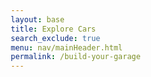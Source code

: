 ```yaml
---
layout: base
title: Explore Cars
search_exclude: true
menu: nav/mainHeader.html
permalink: /build-your-garage
---
```




<html lang="en">
<head>
    <meta charset="UTF-8">
    <meta name="viewport" content="width=device-width, initial-scale=1.0">
    <style>
        * {
            margin: 0;
            padding: 0;
            box-sizing: border-box;
        }

        body {
            font-family: 'Arial', sans-serif;
            background: linear-gradient(135deg, #ff7f00, #ffffff);
            min-height: 100vh;
            color: #333;
        }

        .container {
            max-width: 1400px;
            margin: 0 auto;
            padding: 20px;
        }

        /* 3D Car Section */
        .car-customizer {
            background: rgba(255, 255, 255, 0.95);
            border-radius: 20px;
            padding: 30px;
            margin-bottom: 30px;
            box-shadow: 0 10px 30px rgba(255, 127, 0, 0.3);
        }

        .customizer-header {
            display: flex;
            justify-content: space-between;
            align-items: center;
            margin-bottom: 30px;
        }

        .customizer-title {
            font-size: 2.5rem;
            color: #ff7f00;
            font-weight: bold;
        }

        .total-cost {
            background: #ff7f00;
            color: white;
            padding: 15px 25px;
            border-radius: 10px;
            font-size: 1.5rem;
            font-weight: bold;
        }

        .customizer-content {
            display: grid;
            grid-template-columns: 2fr 1fr;
            gap: 30px;
        }

        .car-viewer {
            background: linear-gradient(135deg, #f5f5f5, #e0e0e0);
            border-radius: 15px;
            padding: 20px;
            height: 500px;
            position: relative;
            overflow: hidden;
        }

        #car-canvas {
            width: 100%;
            height: 100%;
            border-radius: 10px;
        }

        .parts-panel {
            background: rgba(255, 247, 240, 0.8);
            border-radius: 15px;
            padding: 20px;
            height: 500px;
            overflow-y: auto;
        }

        .parts-category {
            margin-bottom: 25px;
        }

        .category-title {
            color: #ff7f00;
            font-size: 1.3rem;
            font-weight: bold;
            margin-bottom: 15px;
            border-bottom: 2px solid #ff7f00;
            padding-bottom: 5px;
        }

        .part-item {
            display: flex;
            justify-content: space-between;
            align-items: center;
            padding: 10px 15px;
            margin-bottom: 10px;
            background: white;
            border-radius: 8px;
            border: 2px solid transparent;
            cursor: pointer;
            transition: all 0.3s ease;
        }

        .part-item:hover {
            border-color: #ff7f00;
            transform: translateY(-2px);
            box-shadow: 0 5px 15px rgba(255, 127, 0, 0.3);
        }

        .part-item.selected {
            border-color: #ff7f00;
            background: rgba(255, 127, 0, 0.1);
        }

        .part-info {
            display: flex;
            flex-direction: column;
        }

        .part-name {
            font-weight: bold;
            color: #333;
        }

        .part-price {
            color: #ff7f00;
            font-weight: bold;
        }

        /* Car Gallery Section */
        .car-gallery {
            background: rgba(255, 255, 255, 0.95);
            border-radius: 20px;
            padding: 30px;
            box-shadow: 0 10px 30px rgba(255, 127, 0, 0.3);
        }

        .gallery-title {
            font-size: 2.5rem;
            color: #ff7f00;
            font-weight: bold;
            margin-bottom: 30px;
            text-align: center;
        }

        .gallery-grid {
            display: grid;
            grid-template-columns: repeat(auto-fit, minmax(300px, 1fr));
            gap: 20px;
        }

        .car-card {
            position: relative;
            border-radius: 15px;
            overflow: hidden;
            cursor: pointer;
            transition: transform 0.3s ease;
            box-shadow: 0 5px 15px rgba(0, 0, 0, 0.2);
        }

        .car-card:hover {
            transform: scale(1.05);
        }

        .car-card img {
            width: 100%;
            height: 200px;
            object-fit: cover;
        }

        .car-overlay {
            position: absolute;
            top: 0;
            left: 0;
            right: 0;
            bottom: 0;
            background: rgba(0, 0, 0, 0.3);
            display: flex;
            align-items: center;
            justify-content: center;
            opacity: 0;
            transition: opacity 0.3s ease;
        }

        .car-card:hover .car-overlay {
            opacity: 1;
        }

        .bookmark-btn {
            background: #ff7f00;
            color: white;
            border: none;
            padding: 10px 15px;
            border-radius: 8px;
            cursor: pointer;
            font-size: 1rem;
            display: flex;
            align-items: center;
            gap: 5px;
            transition: background 0.3s ease;
        }

        .bookmark-btn:hover {
            background: #e6700a;
        }

        .bookmark-btn.bookmarked {
            background: #4CAF50;
        }

        /* Bookmarks Dropdown */
        .bookmarks-container {
            position: fixed;
            top: 20px;
            right: 20px;
            z-index: 1000;
        }

        .bookmarks-toggle {
            background: #ff7f00;
            color: white;
            border: none;
            padding: 15px;
            border-radius: 50%;
            cursor: pointer;
            font-size: 1.5rem;
            box-shadow: 0 5px 15px rgba(255, 127, 0, 0.4);
            transition: transform 0.3s ease;
        }

        .bookmarks-toggle:hover {
            transform: scale(1.1);
        }

        .bookmarks-count {
            position: absolute;
            top: -5px;
            right: -5px;
            background: #e6700a;
            color: white;
            border-radius: 50%;
            width: 25px;
            height: 25px;
            display: flex;
            align-items: center;
            justify-content: center;
            font-size: 0.8rem;
            font-weight: bold;
        }

        .bookmarks-dropdown {
            position: absolute;
            top: 60px;
            right: 0;
            width: 300px;
            max-height: 400px;
            background: white;
            border-radius: 15px;
            box-shadow: 0 10px 30px rgba(0, 0, 0, 0.3);
            overflow-y: auto;
            display: none;
            z-index: 1001;
        }

        .bookmarks-dropdown.show {
            display: block;
        }

        .bookmarks-header {
            padding: 20px;
            border-bottom: 2px solid #ff7f00;
            background: rgba(255, 127, 0, 0.1);
            border-radius: 15px 15px 0 0;
        }

        .bookmarks-header h3 {
            color: #ff7f00;
            font-size: 1.3rem;
        }

        .bookmarked-item {
            display: flex;
            align-items: center;
            padding: 15px;
            border-bottom: 1px solid #eee;
            transition: background 0.3s ease;
        }

        .bookmarked-item:hover {
            background: rgba(255, 127, 0, 0.1);
        }

        .bookmarked-item img {
            width: 60px;
            height: 40px;
            object-fit: cover;
            border-radius: 5px;
            margin-right: 15px;
        }

        .bookmarked-item span {
            flex: 1;
            font-weight: bold;
            color: #333;
        }

        .remove-bookmark {
            background: #ff4444;
            color: white;
            border: none;
            padding: 5px 10px;
            border-radius: 5px;
            cursor: pointer;
            font-size: 0.8rem;
        }

        .remove-bookmark:hover {
            background: #cc0000;
        }

        .empty-bookmarks {
            padding: 40px 20px;
            text-align: center;
            color: #999;
        }

        @media (max-width: 768px) {
            .customizer-content {
                grid-template-columns: 1fr;
            }
            
            .gallery-grid {
                grid-template-columns: repeat(auto-fit, minmax(250px, 1fr));
            }
            
            .customizer-title, .gallery-title {
                font-size: 2rem;
            }
        }
    </style>
</head>
<body>
    <div class="container">
        <!-- 3D Car Customizer Section -->
        <div class="car-customizer">
            <div class="customizer-header">
                <h2 class="customizer-title">Design Your Dream Car</h2>
                <div class="total-cost">Total: $<span id="total-cost">0</span></div>
            </div>
            <div class="customizer-content">
                <div class="car-viewer">
                    <canvas id="car-canvas"></canvas>
                </div>
                <div class="parts-panel">
                    <div class="parts-category">
                        <h3 class="category-title">Body Kits</h3>
                        <div class="part-item" data-part="body" data-price="5000">
                            <div class="part-info">
                                <span class="part-name">Sport Body Kit</span>
                                <span class="part-price">+$5,000</span>
                            </div>
                        </div>
                        <div class="part-item" data-part="body" data-price="8000">
                            <div class="part-info">
                                <span class="part-name">Luxury Body Kit</span>
                                <span class="part-price">+$8,000</span>
                            </div>
                        </div>
                    </div>
                    
                    <div class="parts-category">
                        <h3 class="category-title">Wheels</h3>
                        <div class="part-item" data-part="wheels" data-price="2000">
                            <div class="part-info">
                                <span class="part-name">Racing Wheels</span>
                                <span class="part-price">+$2,000</span>
                            </div>
                        </div>
                        <div class="part-item" data-part="wheels" data-price="3500">
                            <div class="part-info">
                                <span class="part-name">Chrome Wheels</span>
                                <span class="part-price">+$3,500</span>
                            </div>
                        </div>
                    </div>
                    
                    <div class="parts-category">
                        <h3 class="category-title">Spoilers</h3>
                        <div class="part-item" data-part="spoiler" data-price="1500">
                            <div class="part-info">
                                <span class="part-name">Carbon Fiber Spoiler</span>
                                <span class="part-price">+$1,500</span>
                            </div>
                        </div>
                        <div class="part-item" data-part="spoiler" data-price="2500">
                            <div class="part-info">
                                <span class="part-name">Wing Spoiler</span>
                                <span class="part-price">+$2,500</span>
                            </div>
                        </div>
                    </div>
                    
                    <div class="parts-category">
                        <h3 class="category-title">Paint</h3>
                        <div class="part-item" data-part="paint" data-price="3000">
                            <div class="part-info">
                                <span class="part-name">Metallic Paint</span>
                                <span class="part-price">+$3,000</span>
                            </div>
                        </div>
                        <div class="part-item" data-part="paint" data-price="5000">
                            <div class="part-info">
                                <span class="part-name">Pearl Paint</span>
                                <span class="part-price">+$5,000</span>
                            </div>
                        </div>
                    </div>
                </div>
            </div>
        </div>

        <!-- Car Gallery Section -->
        <div class="car-gallery">
            <h2 class="gallery-title">Luxury Car Collection</h2>
            <div class="gallery-grid">
                <div class="car-card" data-car-name="Lamborghini Aventador">
                    <img src="https://images.unsplash.com/photo-1544636331-e26879cd4d9b?w=400&h=200&fit=crop" alt="Lamborghini Aventador">
                    <div class="car-overlay">
                        <button class="bookmark-btn" onclick="toggleBookmark(this, 'Lamborghini Aventador', 'https://images.unsplash.com/photo-1544636331-e26879cd4d9b?w=400&h=200&fit=crop')">
                            <span>📖</span> Bookmark
                        </button>
                    </div>
                </div>
                
                <div class="car-card" data-car-name="Ferrari 488">
                    <img src="https://images.unsplash.com/photo-1583121274602-3e2820c69888?w=400&h=200&fit=crop" alt="Ferrari 488">
                    <div class="car-overlay">
                        <button class="bookmark-btn" onclick="toggleBookmark(this, 'Ferrari 488', 'https://images.unsplash.com/photo-1583121274602-3e2820c69888?w=400&h=200&fit=crop')">
                            <span>📖</span> Bookmark
                        </button>
                    </div>
                </div>
                
                <div class="car-card" data-car-name="Porsche 911">
                    <img src="https://images.unsplash.com/photo-1503376780353-7e6692767b70?w=400&h=200&fit=crop" alt="Porsche 911">
                    <div class="car-overlay">
                        <button class="bookmark-btn" onclick="toggleBookmark(this, 'Porsche 911', 'https://images.unsplash.com/photo-1503376780353-7e6692767b70?w=400&h=200&fit=crop')">
                            <span>📖</span> Bookmark
                        </button>
                    </div>
                </div>
                
 <div class="car-card" data-car-name="McLaren 720S">
    <img src="https://private-user-images.githubusercontent.com/174985765/447684190-2337c015-3ff6-4c8f-80a0-15e8389b1065.jpg?jwt=eyJhbGciOiJIUzI1NiIsInR5cCI6IkpXVCJ9.eyJpc3MiOiJnaXRodWIuY29tIiwiYXVkIjoicmF3LmdpdGh1YnVzZXJjb250ZW50LmNvbSIsImtleSI6ImtleTUiLCJleHAiOjE3NDgyOTIxNjAsIm5iZiI6MTc0ODI5MTg2MCwicGF0aCI6Ii8xNzQ5ODU3NjUvNDQ3Njg0MTkwLTIzMzdjMDE1LTNmZjYtNGM4Zi04MGEwLTE1ZTgzODliMTA2NS5qcGc_WC1BbXotQWxnb3JpdGhtPUFXUzQtSE1BQy1TSEEyNTYmWC1BbXotQ3JlZGVudGlhbD1BS0lBVkNPRFlMU0E1M1BRSzRaQSUyRjIwMjUwNTI2JTJGdXMtZWFzdC0xJTJGczMlMkZhd3M0X3JlcXVlc3QmWC1BbXotRGF0ZT0yMDI1MDUyNlQyMDM3NDBaJlgtQW16LUV4cGlyZXM9MzAwJlgtQW16LVNpZ25hdHVyZT1jYWVmYjI5N2FhZWM3ZmE0OTBiMTQ2YzdhOTg1ZDVlYzYyMDQ2NTdjNWJjMjA3MTU4MzM0NzU4ZDJlYmQyNGVkJlgtQW16LVNpZ25lZEhlYWRlcnM9aG9zdCJ9.OwTAJqyDnnUZ_3UlHtZVz1-W461SfwXRjQzwenS44p8" alt="McLaren 720S">
    <div class="car-overlay">
        <button class="bookmark-btn" onclick="toggleBookmark(this, 'McLaren 720S', 'https://private-user-images.githubusercontent.com/174985765/447684190-2337c015-3ff6-4c8f-80a0-15e8389b1065.jpg?jwt=eyJhbGciOiJIUzI1NiIsInR5cCI6IkpXVCJ9.eyJpc3MiOiJnaXRodWIuY29tIiwiYXVkIjoicmF3LmdpdGh1YnVzZXJjb250ZW50LmNvbSIsImtleSI6ImtleTUiLCJleHAiOjE3NDgyOTIxNjAsIm5iZiI6MTc0ODI5MTg2MCwicGF0aCI6Ii8xNzQ5ODU3NjUvNDQ3Njg0MTkwLTIzMzdjMDE1LTNmZjYtNGM4Zi04MGEwLTE1ZTgzODliMTA2NS5qcGc_WC1BbXotQWxnb3JpdGhtPUFXUzQtSE1BQy1TSEEyNTYmWC1BbXotQ3JlZGVudGlhbD1BS0lBVkNPRFlMU0E1M1BRSzRaQSUyRjIwMjUwNTI2JTJGdXMtZWFzdC0xJTJGczMlMkZhd3M0X3JlcXVlc3QmWC1BbXotRGF0ZT0yMDI1MDUyNlQyMDM3NDBaJlgtQW16LUV4cGlyZXM9MzAwJlgtQW16LVNpZ25hdHVyZT1jYWVmYjI5N2FhZWM3ZmE0OTBiMTQ2YzdhOTg1ZDVlYzYyMDQ2NTdjNWJjMjA3MTU4MzM0NzU4ZDJlYmQyNGVkJlgtQW16LVNpZ25lZEhlYWRlcnM9aG9zdCJ9.OwTAJqyDnnUZ_3UlHtZVz1-W461SfwXRjQzwenS44p8')"
            <span>📖</span> Bookmark
        </button>
    </div>
</div>
                
                <div class="car-card" data-car-name="Bugatti Chiron">
                    <img src="https://images.unsplash.com/photo-1555215695-3004980ad54e?w=400&h=200&fit=crop" alt="Bugatti Chiron">
                    <div class="car-overlay">
                        <button class="bookmark-btn" onclick="toggleBookmark(this, 'Bugatti Chiron', 'https://images.unsplash.com/photo-1555215695-3004980ad54e?w=400&h=200&fit=crop')">
                            <span>📖</span> Bookmark
                        </button>
                    </div>
                </div>
                
                <div class="car-card" data-car-name="Aston Martin DB11">
                    <img src="https://images.unsplash.com/photo-1492144534655-ae79c964c9d7?w=400&h=200&fit=crop" alt="Aston Martin DB11">
                    <div class="car-overlay">
                        <button class="bookmark-btn" onclick="toggleBookmark(this, 'Aston Martin DB11', 'https://images.unsplash.com/photo-1492144534655-ae79c964c9d7?w=400&h=200&fit=crop')">
                            <span>📖</span> Bookmark
                        </button>
                    </div>
                </div>
                
                <div class="car-card" data-car-name="BMW i8">
                    <img src="https://images.unsplash.com/photo-1555626906-fcf10d6851b4?w=400&h=200&fit=crop" alt="BMW i8">
                    <div class="car-overlay">
                        <button class="bookmark-btn" onclick="toggleBookmark(this, 'BMW i8', 'https://images.unsplash.com/photo-1555626906-fcf10d6851b4?w=400&h=200&fit=crop')">
                            <span>📖</span> Bookmark
                        </button>
                    </div>
                </div>
                
<div class="car-card" data-car-name="Rolls Royce Phantom">
    <img src="https://private-user-images.githubusercontent.com/174985765/447684882-de6d4248-a383-4bb3-a241-aa9963e00a38.jpg?jwt=eyJhbGciOiJIUzI1NiIsInR5cCI6IkpXVCJ9.eyJpc3MiOiJnaXRodWIuY29tIiwiYXVkIjoicmF3LmdpdGh1YnVzZXJjb250ZW50LmNvbSIsImtleSI6ImtleTUiLCJleHAiOjE3NDgyOTI0MTgsIm5iZiI6MTc0ODI5MjExOCwicGF0aCI6Ii8xNzQ5ODU3NjUvNDQ3Njg0ODgyLWRlNmQ0MjQ4LWEzODMtNGJiMy1hMjQxLWFhOTk2M2UwMGEzOC5qcGc_WC1BbXotQWxnb3JpdGhtPUFXUzQtSE1BQy1TSEEyNTYmWC1BbXotQ3JlZGVudGlhbD1BS0lBVkNPRFlMU0E1M1BRSzRaQSUyRjIwMjUwNTI2JTJGdXMtZWFzdC0xJTJGczMlMkZhd3M0X3JlcXVlc3QmWC1BbXotRGF0ZT0yMDI1MDUyNlQyMDQxNThaJlgtQW16LUV4cGlyZXM9MzAwJlgtQW16LVNpZ25hdHVyZT01NTQ0ZmM2NmQ1ZTBlNDA4M2I3YTQ0NGJlNGYwMGE5YWEzM2FjODRlNDI2NjI1OWJhMjkwOWM2ZGM0ZGRlNjlkJlgtQW16LVNpZ25lZEhlYWRlcnM9aG9zdCJ9.K9YwRIEFjvDjYzr3IefBaI5q-7_ixW-p1uFwgAB_SaM" alt="Rolls Royce Phantom">
    <div class="car-overlay">
        <button class="bookmark-btn" onclick="toggleBookmark(this, 'Rolls Royce Phantom', 'https://private-user-images.githubusercontent.com/174985765/447684882-de6d4248-a383-4bb3-a241-aa9963e00a38.jpg?jwt=eyJhbGciOiJIUzI1NiIsInR5cCI6IkpXVCJ9.eyJpc3MiOiJnaXRodWIuY29tIiwiYXVkIjoicmF3LmdpdGh1YnVzZXJjb250ZW50LmNvbSIsImtleSI6ImtleTUiLCJleHAiOjE3NDgyOTI0MTgsIm5iZiI6MTc0ODI5MjExOCwicGF0aCI6Ii8xNzQ5ODU3NjUvNDQ3Njg0ODgyLWRlNmQ0MjQ4LWEzODMtNGJiMy1hMjQxLWFhOTk2M2UwMGEzOC5qcGc_WC1BbXotQWxnb3JpdGhtPUFXUzQtSE1BQy1TSEEyNTYmWC1BbXotQ3JlZGVudGlhbD1BS0lBVkNPRFlMU0E1M1BRSzRaQSUyRjIwMjUwNTI2JTJGdXMtZWFzdC0xJTJGczMlMkZhd3M0X3JlcXVlc3QmWC1BbXotRGF0ZT0yMDI1MDUyNlQyMDQxNThaJlgtQW16LUV4cGlyZXM9MzAwJlgtQW16LVNpZ25hdHVyZT01NTQ0ZmM2NmQ1ZTBlNDA4M2I3YTQ0NGJlNGYwMGE5YWEzM2FjODRlNDI2NjI1OWJhMjkwOWM2ZGM0ZGRlNjlkJlgtQW16LVNpZ25lZEhlYWRlcnM9aG9zdCJ9.K9YwRIEFjvDjYzr3IefBaI5q-7_ixW-p1uFwgAB_SaM')">
            <span>📖</span> Bookmark
        </button>
    </div>
</div>
                
                <div class="car-card" data-car-name="Mercedes AMG GT">
                    <img src="https://images.unsplash.com/photo-1617469767053-d3b523a0b982?w=400&h=200&fit=crop" alt="Mercedes AMG GT">
                    <div class="car-overlay">
                        <button class="bookmark-btn" onclick="toggleBookmark(this, 'Mercedes AMG GT', 'https://images.unsplash.com/photo-1617469767053-d3b523a0b982?w=400&h=200&fit=crop')">
                            <span>📖</span> Bookmark
                        </button>
                    </div>
                </div>
                
                <div class="car-card" data-car-name="Koenigsegg Regera">
                    <img src="https://images.unsplash.com/photo-1552519507-da3b142c6e3d?w=400&h=200&fit=crop" alt="Koenigsegg Regera">
                    <div class="car-overlay">
                        <button class="bookmark-btn" onclick="toggleBookmark(this, 'Koenigsegg Regera', 'https://images.unsplash.com/photo-1552519507-da3b142c6e3d?w=400&h=200&fit=crop')">
                            <span>📖</span> Bookmark
                        </button>
                    </div>
                </div>
                
                <div class="car-card" data-car-name="Pagani Huayra">
                    <img src="https://images.unsplash.com/photo-1605559424843-9e4c228bf1c2?w=400&h=200&fit=crop" alt="Pagani Huayra">
                    <div class="car-overlay">
                        <button class="bookmark-btn" onclick="toggleBookmark(this, 'Pagani Huayra', 'https://images.unsplash.com/photo-1605559424843-9e4c228bf1c2?w=400&h=200&fit=crop')">
                            <span>📖</span> Bookmark
                        </button>
                    </div>
                </div>
                
                <div class="car-card" data-car-name="Tesla Model S Plaid">
                    <img src="https://images.unsplash.com/photo-1617788138017-80ad40651399?w=400&h=200&fit=crop" alt="Tesla Model S Plaid">
                    <div class="car-overlay">
                        <button class="bookmark-btn" onclick="toggleBookmark(this, 'Tesla Model S Plaid', 'https://images.unsplash.com/photo-1617788138017-80ad40651399?w=400&h=200&fit=crop')">
                            <span>📖</span> Bookmark
                        </button>
                    </div>
                </div>
            </div>
        </div>
    </div>

    <!-- Bookmarks Dropdown -->
    <div class="bookmarks-container">
        <button class="bookmarks-toggle" onclick="toggleBookmarksDropdown()">
            📖
            <span class="bookmarks-count" id="bookmarks-count">0</span>
        </button>
        <div class="bookmarks-dropdown" id="bookmarks-dropdown">
            <div class="bookmarks-header">
                <h3>My Collection</h3>
            </div>
            <div id="bookmarks-list">
                <div class="empty-bookmarks">
                    No bookmarks yet. Start collecting your favorite cars!
                </div>
            </div>
        </div>
    </div>

    <script src="https://cdnjs.cloudflare.com/ajax/libs/three.js/r128/three.min.js"></script>
    <script>
        // 3D Car Setup
        let scene, camera, renderer, car, selectedParts = {};
        let baseCost = 0;
        let currentCost = baseCost;

        function init3DCar() {
            const canvas = document.getElementById('car-canvas');
            const container = canvas.parentElement;
            
            scene = new THREE.Scene();
            scene.background = new THREE.Color(0xf0f0f0);
            
            camera = new THREE.PerspectiveCamera(75, container.clientWidth / container.clientHeight, 0.1, 1000);
            renderer = new THREE.WebGLRenderer({ canvas: canvas, antialias: true });
            renderer.setSize(container.clientWidth, container.clientHeight);
            renderer.shadowMap.enabled = true;
            renderer.shadowMap.type = THREE.PCFSoftShadowMap;
            
            // Lighting
            const ambientLight = new THREE.AmbientLight(0xffffff, 0.6);
            scene.add(ambientLight);
            
            const directionalLight = new THREE.DirectionalLight(0xffffff, 0.8);
            directionalLight.position.set(10, 10, 5);
            directionalLight.castShadow = true;
            directionalLight.shadow.mapSize.width = 2048;
            directionalLight.shadow.mapSize.height = 2048;
            scene.add(directionalLight);
            
            // Create car group
            car = new THREE.Group();
            
            // Car body (main chassis)
            const bodyGeometry = new THREE.BoxGeometry(4, 1.5, 8);
            const bodyMaterial = new THREE.MeshPhongMaterial({ 
                color: 0xff7f00,
                shininess: 100,
                specular: 0x111111
            });
            const body = new THREE.Mesh(bodyGeometry, bodyMaterial);
            body.position.y = 1;
            body.castShadow = true;
            body.receiveShadow = true;
            car.add(body);
            
            // Car roof/cabin
            const roofGeometry = new THREE.BoxGeometry(3.2, 1.2, 4);
            const roofMaterial = new THREE.MeshPhongMaterial({ 
                color: 0xff7f00,
                shininess: 100,
                specular: 0x111111
            });
            const roof = new THREE.Mesh(roofGeometry, roofMaterial);
            roof.position.y = 2.35;
            roof.position.z = -0.5;
            roof.castShadow = true;
            roof.receiveShadow = true;
            car.add(roof);
            
            // Hood
            const hoodGeometry = new THREE.BoxGeometry(3.8, 0.3, 2);
            const hoodMaterial = new THREE.MeshPhongMaterial({ 
                color: 0xff7f00,
                shininess: 100,
                specular: 0x111111
            });
            const hood = new THREE.Mesh(hoodGeometry, hoodMaterial);
            hood.position.y = 1.9;
            hood.position.z = 2.5;
            hood.castShadow = true;
            hood.receiveShadow = true;
            car.add(hood);
            
            // Front bumper
            const bumperGeometry = new THREE.BoxGeometry(4.2, 0.5, 0.8);
            const bumperMaterial = new THREE.MeshPhongMaterial({ 
                color: 0x333333,
                shininess: 50
            });
            const frontBumper = new THREE.Mesh(bumperGeometry, bumperMaterial);
            frontBumper.position.y = 0.5;
            frontBumper.position.z = 4.1;
            car.add(frontBumper);
            
            // Rear bumper
            const rearBumper = new THREE.Mesh(bumperGeometry, bumperMaterial);
            rearBumper.position.y = 0.5;
            rearBumper.position.z = -4.1;
            car.add(rearBumper);
            
            // Wheels
            const wheelGeometry = new THREE.CylinderGeometry(0.8, 0.8, 0.4, 16);
            const wheelMaterial = new THREE.MeshPhongMaterial({ 
                color: 0x222222,
                shininess: 30
            });
            
            // Front left wheel
            const wheel1 = new THREE.Mesh(wheelGeometry, wheelMaterial);
            wheel1.position.set(-2.4, 0.8, 2.8);
            wheel1.rotation.z = Math.PI / 2;
            wheel1.castShadow = true;
            car.add(wheel1);
            
            // Front right wheel
            const wheel2 = new THREE.Mesh(wheelGeometry, wheelMaterial);
            wheel2.position.set(2.4, 0.8, 2.8);
            wheel2.rotation.z = Math.PI / 2;
            wheel2.castShadow = true;
            car.add(wheel2);
            
            // Rear left wheel
            const wheel3 = new THREE.Mesh(wheelGeometry, wheelMaterial);
            wheel3.position.set(-2.4, 0.8, -2.8);
            wheel3.rotation.z = Math.PI / 2;
            wheel3.castShadow = true;
            car.add(wheel3);
            
            // Rear right wheel
            const wheel4 = new THREE.Mesh(wheelGeometry, wheelMaterial);
            wheel4.position.set(2.4, 0.8, -2.8);
            wheel4.rotation.z = Math.PI / 2;
            wheel4.castShadow = true;
            car.add(wheel4);
            
            // Add ground plane
            const groundGeometry = new THREE.PlaneGeometry(20, 20);
            const groundMaterial = new THREE.MeshLambertMaterial({ color: 0xcccccc });
            const ground = new THREE.Mesh(groundGeometry, groundMaterial);
            ground.rotation.x = -Math.PI / 2;
            ground.position.y = -0.5;
            ground.receiveShadow = true;
            scene.add(ground);
            
            scene.add(car);
            
            camera.position.set(10, 6, 10);
            camera.lookAt(0, 1, 0);
            
            // Handle window resize
            window.addEventListener('resize', () => {
                const width = container.clientWidth;
                const height = container.clientHeight;
                camera.aspect = width / height;
                camera.updateProjectionMatrix();
                renderer.setSize(width, height);
            });
            
            animate();
        }
        
        function animate() {
            requestAnimationFrame(animate);
            car.rotation.y += 0.005;
            renderer.render(scene, camera);
        }
        
        // Parts selection
        document.addEventListener('DOMContentLoaded', function() {
            init3DCar();
            
            const partItems = document.querySelectorAll('.part-item');
            partItems.forEach(item => {
                item.addEventListener('click', function() {
                    const partType = this.getAttribute('data-part');
                    const partPrice = parseInt(this.getAttribute('data-price'));
                    
                    // Remove selection from other parts in the same category
                    const categoryItems = document.querySelectorAll(`[data-part="${partType}"]`);
                    categoryItems.forEach(catItem => catItem.classList.remove('selected'));
                    
                    // Add selection to clicked item
                    this.classList.add('selected');
                    
                    // Update selected parts and cost
                    if (selectedParts[partType]) {
                        currentCost -= selectedParts[partType];
                    }
                    selectedParts[partType] = partPrice;
                    currentCost += partPrice;
                    
                    // Update cost display
                    document.getElementById('total-cost').textContent = currentCost.toLocaleString();
                    
                    // Update car appearance based on selected part
                    updateCarAppearance(partType, this.querySelector('.part-name').textContent);
                });
            });
        });
        
        function updateCarAppearance(partType, partName) {
            // Update the 3D car model based on selected parts
            if (!car || !car.children) return;
            
            switch(partType) {
                case 'paint':
                    // Update car body colors (body, roof, hood)
                    const bodyParts = [car.children[0], car.children[1], car.children[2]]; // body, roof, hood
                    bodyParts.forEach(part => {
                        if (part && part.material) {
                            if (partName.includes('Metallic')) {
                                part.material.color.setHex(0x4169E1); // Royal Blue
                            } else if (partName.includes('Pearl')) {
                                part.material.color.setHex(0xFFD700); // Gold
                            }
                        }
                    });
                    break;
                case 'wheels':
                    // Update wheel colors (last 4 children should be wheels)
                    for (let i = car.children.length - 4; i < car.children.length; i++) {
                        if (car.children[i] && car.children[i].material) {
                            if (partName.includes('Chrome')) {
                                car.children[i].material.color.setHex(0xC0C0C0); // Silver/Chrome
                            } else if (partName.includes('Racing')) {
                                car.children[i].material.color.setHex(0x000000); // Black
                            }
                        }
                    }
                    break;
                case 'spoiler':
                    // Remove existing spoiler if any
                    const existingSpoiler = car.children.find(child => child.userData && child.userData.type === 'spoiler');
                    if (existingSpoiler) {
                        car.remove(existingSpoiler);
                    }
                    
                    // Add new spoiler
                    let spoilerGeometry, spoilerMaterial;
                    if (partName.includes('Carbon Fiber')) {
                        spoilerGeometry = new THREE.BoxGeometry(3.5, 0.2, 0.5);
                        spoilerMaterial = new THREE.MeshPhongMaterial({ color: 0x1a1a1a });
                    } else if (partName.includes('Wing')) {
                        spoilerGeometry = new THREE.BoxGeometry(4, 0.3, 1);
                        spoilerMaterial = new THREE.MeshPhongMaterial({ color: 0x333333 });
                    }
                    
                    if (spoilerGeometry && spoilerMaterial) {
                        const spoiler = new THREE.Mesh(spoilerGeometry, spoilerMaterial);
                        spoiler.position.set(0, 2.5, -4.5);
                        spoiler.userData = { type: 'spoiler' };
                        spoiler.castShadow = true;
                        car.add(spoiler);
                    }
                    break;
                case 'body':
                    // This could modify the car's overall shape or add body kit elements
                    // For now, we'll just change the bumper colors to indicate body kit changes
                    const bumpers = [car.children[3], car.children[4]]; // front and rear bumpers
                    bumpers.forEach(bumper => {
                        if (bumper && bumper.material) {
                            if (partName.includes('Sport')) {
                                bumper.material.color.setHex(0x222222); // Dark grey
                            } else if (partName.includes('Luxury')) {
                                bumper.material.color.setHex(0x444444); // Lighter grey
                            }
                        }
                    });
                    break;
            }
        }
        
        // Bookmarks functionality
        let bookmarks = [];
        
        function toggleBookmark(button, carName, imageUrl) {
            const existingIndex = bookmarks.findIndex(bookmark => bookmark.name === carName);
            
            if (existingIndex > -1) {
                bookmarks.splice(existingIndex, 1);
                button.classList.remove('bookmarked');
                button.innerHTML = '<span>📖</span> Bookmark';
            } else {
                bookmarks.push({ name: carName, image: imageUrl });
                button.classList.add('bookmarked');
                button.innerHTML = '<span>📖</span> Bookmarked';
            }
            
            updateBookmarksDisplay();
        }
        
        function updateBookmarksDisplay() {
            const count = document.getElementById('bookmarks-count');
            const list = document.getElementById('bookmarks-list');
            
            count.textContent = bookmarks.length;
            
            if (bookmarks.length === 0) {
                list.innerHTML = '<div class="empty-bookmarks">No bookmarks yet. Start collecting your favorite cars!</div>';
            } else {
                list.innerHTML = bookmarks.map((bookmark, index) => `
                    <div class="bookmarked-item">
                        <img src="${bookmark.image}" alt="${bookmark.name}">
                        <span>${bookmark.name}</span>
                        <button class="remove-bookmark" onclick="removeBookmark(${index})">Remove</button>
                    </div>
                `).join('');
            }
        }
        
        function removeBookmark(index) {
            const removedBookmark = bookmarks[index];
            bookmarks.splice(index, 1);
            
            // Update the bookmark button in the gallery
            const carCards = document.querySelectorAll('.car-card');
            carCards.forEach(card => {
                if (card.getAttribute('data-car-name') === removedBookmark.name) {
                    const button = card.querySelector('.bookmark-btn');
                    if (button) {
                        button.classList.remove('bookmarked');
                        button.innerHTML = '<span>📖</span> Bookmark';
                    }
                }
            });
            
            updateBookmarksDisplay();
        }
        
        function toggleBookmarksDropdown() {
            const dropdown = document.getElementById('bookmarks-dropdown');
            dropdown.classList.toggle('show');
        }
        
        // Close dropdown when clicking outside
        document.addEventListener('click', function(event) {
            const dropdown = document.getElementById('bookmarks-dropdown');
            const toggle = document.querySelector('.bookmarks-toggle');
            
            if (!dropdown.contains(event.target) && !toggle.contains(event.target)) {
                dropdown.classList.remove('show');
            }
        });
    </script>



